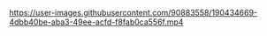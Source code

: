 

https://user-images.githubusercontent.com/90883558/190434669-4dbb40be-aba3-49ee-acfd-f8fab0ca556f.mp4

